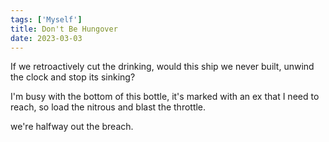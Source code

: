 ```yaml
---  
tags: ['Myself']
title: Don't Be Hungover
date: 2023-03-03
---
```


If we retroactively cut the drinking,
would this ship we never built,
unwind the clock and stop its sinking? 

I'm busy with the bottom of this bottle,
it's marked with an ex that I need to reach,
so load the nitrous and blast the throttle.

we're halfway out the breach.
